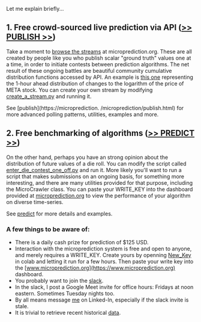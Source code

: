 Let me explain briefly...

## 1. Free crowd-sourced live prediction via API ([>> PUBLISH >>](https://microprediction.github.io/microprediction/publish.html))

Take a moment to [browse the streams](https://www.microprediction.org/browse_streams.html) at microprediction.org. These are all created by people like you who publish scalar "ground truth" values one at a time, in order to initiate contests between prediction algorithms. The net result of these ongoing battles are beautiful community cumulative distribution functions accessed by API. An example is [this one](https://www.microprediction.org/stream_dashboard.html?stream=faang_1&horizon=3555) representing the 1-hour ahead distribution of changes to the logarithm of the price of META stock. You can create your own stream by modifying [create_a_stream.py](https://github.com/microprediction/microprediction/blob/master/hello_world/create_a_stream.py) and running it. 

See [publish](https://microprediction.
/microprediction/publish.html) for more advanced polling patterns, utilities, examples and more.   

## 2. Free benchmarking of algorithms ([>> PREDICT >>](https://microprediction.github.io/microprediction/predict.html))

On the other hand, perhaps you have an strong opinion about the distribution of future values of a die roll. You can modify the script called
[enter_die_contest_one_off.py](https://github.com/microprediction/microprediction/blob/master/hello_world/enter_die_contest_one_off.py) and run it. More likely you'll want to run a script that makes submissions on an ongoing basis, for something more interesting, and there are many utilities provided for that purpose, including the MicroCrawler class. You can paste your WRITE_KEY into the dashboard provided at [microprediction.org](https://www.microprediction.org/) to view the performance of your algorithm on diverse time-series. 

See [predict](https://microprediction.github.io/microprediction/predict.html) for more details and examples. 

### A few things to be aware of:

 - There is a daily cash prize for prediction of $125 USD. 
 - Interaction with the microprediction system is free and open to anyone, and merely requires a WRITE_KEY. Create yours by openning [New_Key](https://github.com/microprediction/microprediction/blob/master/notebook_examples/New_Key.ipynb) in colab and letting it run for a few hours. Then paste your write key into the [www.microprediction.org](https://www.microprediction.org) dashboard. 
 - You probably want to join the [slack](https://microprediction.github.io/microprediction/slack.html). 
 - In the slack, I post a Google Meet invite for office hours: Fridays at noon eastern. Sometimes Tuesday nights too.  
 - By all means message [me](https://www.linkedin.com/in/petercotton/) on Linked-In, especially if the slack invite is stale. 
 - It is trivial to retrieve recent historical [data](https://microprediction.github.io/microprediction/data.html). 
  






